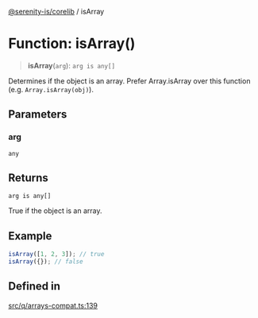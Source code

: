 [@serenity-is/corelib](../README.md) / isArray

# Function: isArray()

> **isArray**(`arg`): `arg is any[]`

Determines if the object is an array. Prefer Array.isArray over this function (e.g. `Array.isArray(obj)`).

## Parameters

### arg

`any`

## Returns

`arg is any[]`

True if the object is an array.

## Example

```ts
isArray([1, 2, 3]); // true
isArray({}); // false
```

## Defined in

[src/q/arrays-compat.ts:139](https://github.com/serenity-is/serenity/blob/master/packages/corelib/src/q/arrays-compat.ts#L139)
